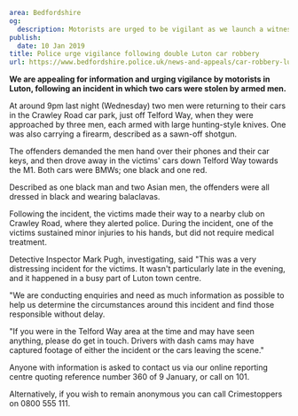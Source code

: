 ```yaml
area: Bedfordshire
og:
  description: Motorists are urged to be vigilant as we launch a witness appeal to a double car robbery
publish:
  date: 10 Jan 2019
title: Police urge vigilance following double Luton car robbery
url: https://www.bedfordshire.police.uk/news-and-appeals/car-robbery-luton-jan2019
```

**We are appealing for information and urging vigilance by motorists in Luton, following an incident in which two cars were stolen by armed men.**

At around 9pm last night (Wednesday) two men were returning to their cars in the Crawley Road car park, just off Telford Way, when they were approached by three men, each armed with large hunting-style knives. One was also carrying a firearm, described as a sawn-off shotgun.

The offenders demanded the men hand over their phones and their car keys, and then drove away in the victims' cars down Telford Way towards the M1. Both cars were BMWs; one black and one red.

Described as one black man and two Asian men, the offenders were all dressed in black and wearing balaclavas.

Following the incident, the victims made their way to a nearby club on Crawley Road, where they alerted police. During the incident, one of the victims sustained minor injuries to his hands, but did not require medical treatment.

Detective Inspector Mark Pugh, investigating, said "This was a very distressing incident for the victims. It wasn't particularly late in the evening, and it happened in a busy part of Luton town centre.

"We are conducting enquiries and need as much information as possible to help us determine the circumstances around this incident and find those responsible without delay.

"If you were in the Telford Way area at the time and may have seen anything, please do get in touch. Drivers with dash cams may have captured footage of either the incident or the cars leaving the scene."

Anyone with information is asked to contact us via our online reporting centre quoting reference number 360 of 9 January, or call on 101.

Alternatively, if you wish to remain anonymous you can call Crimestoppers on 0800 555 111.
